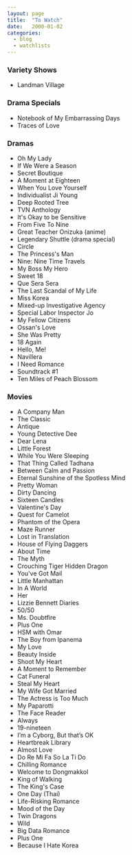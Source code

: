 ```yaml
---
layout: page
title:  "To Watch"
date:   2000-01-02
categories:
  - blog
  - watchlists
---
```


### Variety Shows
* Landman Village

### Drama Specials
* Notebook of My Embarrassing Days
* Traces of Love

### Dramas

* Oh My Lady
* If We Were a Season
* Secret Boutique
* A Moment at Eighteen
* When You Love Yourself
* Individualist Ji Young
* Deep Rooted Tree
* TVN Anthology
* It's Okay to be Sensitive
* From Five To Nine
* Great Teacher Onizuka (anime)
* Legendary Shuttle (drama special)
* Circle
* The Princess's Man
* Nine: Nine Time Travels
* My Boss My Hero
* Sweet 18
* Que Sera Sera
* The Last Scandal of My Life
* Miss Korea
* Mixed-up Investigative Agency
* Special Labor Inspector Jo
* My Fellow Citizens
* Ossan's Love
* She Was Pretty
* 18 Again
* Hello, Me!
* Navillera
* I Need Romance
* Soundtrack #1
* Ten Miles of Peach Blossom

### Movies

* A Company Man
* The Classic
* Antique
* Young Detective Dee
* Dear Lena
* Little Forest
* While You Were Sleeping
* That Thing Called Tadhana
* Between Calm and Passion
* Eternal Sunshine of the Spotless Mind
* Pretty Woman
* Dirty Dancing
* Sixteen Candles
* Valentine's Day
* Quest for Camelot
* Phantom of the Opera
* Maze Runner
* Lost in Translation
* House of Flying Daggers
* About Time
* The Myth
* Crouching Tiger Hidden Dragon
* You've Got Mail
* Little Manhattan
* In A World
* Her
* Lizzie Bennett Diaries
* 50/50
* Ms. Doubtfire
* Plus One
* HSM with Omar
* The Boy from Ipanema
* My Love
* Beauty Inside
* Shoot My Heart
* A Moment to Remember
* Cat Funeral
* Steal My Heart
* My Wife Got Married
* The Actress is Too Much
* My Paparotti
* The Face Reader
* Always
* 19-nineteen
* I’m a Cyborg, But that’s OK
* Heartbreak Library
* Almost Love
* Do Re Mi Fa So La Ti Do
* Chilling Romance
* Welcome to Dongmakkol
* King of Walking
* The King's Case
* One Day (Thai)
* Life-Risking Romance
* Mood of the Day
* Twin Dragons
* Wild
* Big Data Romance
* Plus One
* Because I Hate Korea
